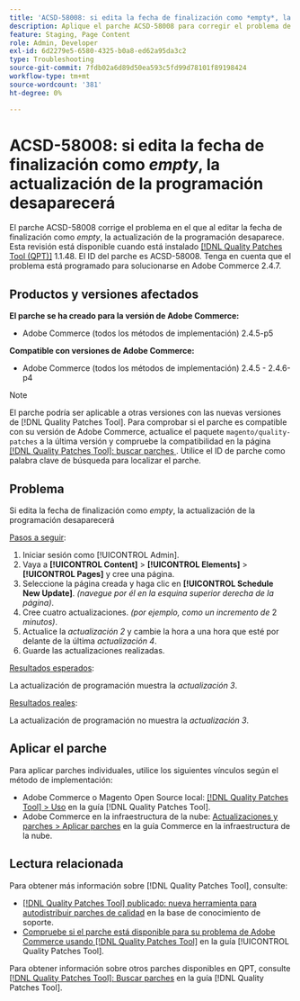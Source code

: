 ```yaml
---
title: 'ACSD-58008: si edita la fecha de finalización como *empty*, la actualización de la programación desaparece'
description: Aplique el parche ACSD-58008 para corregir el problema de Adobe Commerce en el que editar la fecha de finalización como *empty* hace que desaparezca la actualización de la programación.
feature: Staging, Page Content
role: Admin, Developer
exl-id: 6d2279e5-6580-4325-b0a8-ed62a95da3c2
type: Troubleshooting
source-git-commit: 7fdb02a6d89d50ea593c5fd99d78101f89198424
workflow-type: tm+mt
source-wordcount: '381'
ht-degree: 0%

---
```


# ACSD-58008: si edita la fecha de finalización como *empty*, la actualización de la programación desaparecerá

El parche ACSD-58008 corrige el problema en el que al editar la fecha de finalización como *empty*, la actualización de la programación desaparece. Esta revisión está disponible cuando está instalado [[!DNL Quality Patches Tool (QPT)]](https://experienceleague.adobe.com/es/docs/commerce-operations/tools/quality-patches-tool/quality-patches-tool-to-self-serve-quality-patches) 1.1.48. El ID del parche es ACSD-58008. Tenga en cuenta que el problema está programado para solucionarse en Adobe Commerce 2.4.7.

## Productos y versiones afectados

**El parche se ha creado para la versión de Adobe Commerce:**

* Adobe Commerce (todos los métodos de implementación) 2.4.5-p5

**Compatible con versiones de Adobe Commerce:**

* Adobe Commerce (todos los métodos de implementación) 2.4.5 - 2.4.6-p4

>[!NOTE]
>
>El parche podría ser aplicable a otras versiones con las nuevas versiones de [!DNL Quality Patches Tool]. Para comprobar si el parche es compatible con su versión de Adobe Commerce, actualice el paquete `magento/quality-patches` a la última versión y compruebe la compatibilidad en la página [[!DNL Quality Patches Tool]: buscar parches &#x200B;](https://experienceleague.adobe.com/tools/commerce-quality-patches/index.html?lang=es). Utilice el ID de parche como palabra clave de búsqueda para localizar el parche.

## Problema

Si edita la fecha de finalización como *empty*, la actualización de la programación desaparecerá

<u>Pasos a seguir</u>:

1. Iniciar sesión como [!UICONTROL Admin].
1. Vaya a **[!UICONTROL Content]** > **[!UICONTROL Elements]** > **[!UICONTROL Pages]** y cree una página.
1. Seleccione la página creada y haga clic en **[!UICONTROL Schedule New Update]**. *(navegue por él en la esquina superior derecha de la página)*.
1. Cree cuatro actualizaciones. *(por ejemplo, como un incremento de* 2 *minutos)*.
1. Actualice la *actualización 2* y cambie la hora a una hora que esté por delante de la última *actualización 4*.
1. Guarde las actualizaciones realizadas.

<u>Resultados esperados</u>:

La actualización de programación muestra la *actualización 3*.

<u>Resultados reales</u>:

La actualización de programación no muestra la *actualización 3*.

## Aplicar el parche

Para aplicar parches individuales, utilice los siguientes vínculos según el método de implementación:

* Adobe Commerce o Magento Open Source local: [[!DNL Quality Patches Tool] > Uso](/help/tools/quality-patches-tool/usage.md) en la guía [!DNL Quality Patches Tool].
* Adobe Commerce en la infraestructura de la nube: [Actualizaciones y parches > Aplicar parches](https://experienceleague.adobe.com/docs/commerce-cloud-service/user-guide/develop/upgrade/apply-patches.html?lang=es) en la guía Commerce en la infraestructura de la nube.

## Lectura relacionada

Para obtener más información sobre [!DNL Quality Patches Tool], consulte:

* [[!DNL Quality Patches Tool] publicado: nueva herramienta para autodistribuir parches de calidad](https://experienceleague.adobe.com/es/docs/commerce-operations/tools/quality-patches-tool/quality-patches-tool-to-self-serve-quality-patches) en la base de conocimiento de soporte.
* [Compruebe si el parche está disponible para su problema de Adobe Commerce usando [!DNL Quality Patches Tool]](/help/tools/quality-patches-tool/patches-available-in-qpt/check-patch-for-magento-issue-with-magento-quality-patches.md) en la guía [!UICONTROL Quality Patches Tool].


Para obtener información sobre otros parches disponibles en QPT, consulte [[!DNL Quality Patches Tool]: Buscar parches](https://experienceleague.adobe.com/tools/commerce-quality-patches/index.html?lang=es) en la guía [!DNL Quality Patches Tool].
